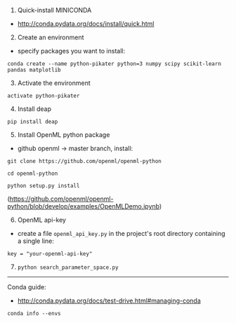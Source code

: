 1) Quick-install MINICONDA
  * http://conda.pydata.org/docs/install/quick.html

2) Create an environment
  * specify packages you want to install:
        
```conda create --name python-pikater python=3 numpy scipy scikit-learn pandas matplotlib```

3) Activate the environment
        
```activate python-pikater``` 

4) Install deap   
        
```pip install deap```   

5) Install OpenML python package 
  * github openml -> master branch, install:   
        
```git clone https://github.com/openml/openml-python```
   
```cd openml-python```

```python setup.py install```
   
(https://github.com/openml/openml-python/blob/develop/examples/OpenMLDemo.ipynb)

6) OpenML api-key
  * create a file `openml_api_key.py` in the project's root directory
containing a single line:

```key = "your-openml-api-key"```       

7) ```python search_parameter_space.py```
  
----
Conda guide:
  * http://conda.pydata.org/docs/test-drive.html#managing-conda

```conda info --envs```
